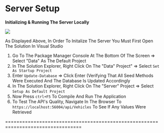 
# Server Setup

**Initializing & Running The Server Locally**

![](https://github.com/YoniProbeh/RentalAPI/blob/master/Server/Library/img/build-min.gif?raw=true)

As Displayed Above, In Order To Initalize The Server You Must First Open The Solution In Visual Studio
1. Go To The Package Manager Console At The Bottom Of The Screen => Select "Data" As The Default Project
2. In The Solution Explorer, Right Click On The "Data" Project" => Select `Set As Startup Project`
3. Enter `Update-Database` => Click Enter (Verifying That All Seed Methods Were Executed And The Database Is Updated Accordingly
4. In The Solution Explorer, Right Click On The "Server" Project => Select `Setup As Default Project`
5. Now Press `ctrl+F5` To Compile And Run The Application
6. To Test The API's Quality, Navigate In The Browser To `https://localhost:56004/api/Vehicles` To See If Any Values Were Retrieved

=================================================================================
